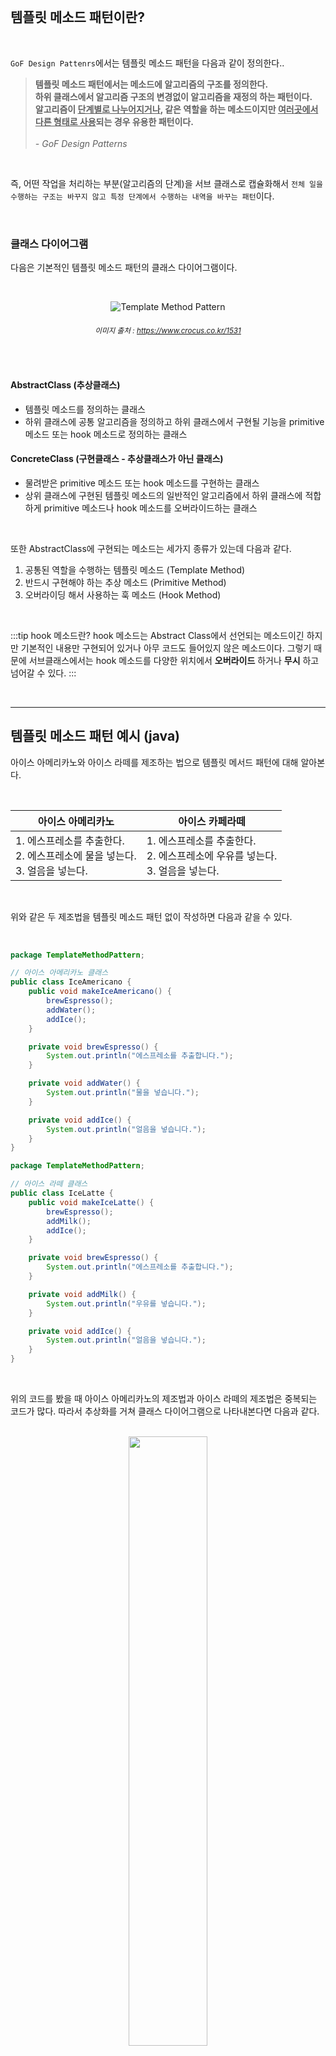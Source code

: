 <br/>

## 템플릿 메소드 패턴이란?

<br/>

`GoF Design Pattenrs`에서는 템플릿 메소드 패턴을 다음과 같이 정의한다..


> **템플릿 메소드 패턴에서는 메소드에 알고리즘의 구조를 정의한다.** <br/>
> **하위 클래스에서 알고리즘 구조의 변경없이 알고리즘을 재정의 하는 패턴이다.** <br/>
> **알고리즘이 <u>단계별로 나누어지거나</u>, 같은 역할을 하는 메소드이지만 <u>여러곳에서 다른 형태로 사용</u>되는 경우 유용한 패턴이다.** <br/><br/>*- GoF Design Patterns*

<br/>

즉, 어떤 작업을 처리하는 부분(알고리즘의 단계)을 서브 클래스로 캡슐화해서 `전체 일을 수행하는 구조는 바꾸지 않고 특정 단계에서 수행하는 내역을 바꾸는 패턴`이다. 

<br/>

### 클래스 다이어그램


다음은 기본적인 템플릿 메소드 패턴의 클래스 다이어그램이다.

<br/>

<div align='center'>

![Template Method Pattern](/img/design-pattern/Template_Method_Pattern/Template_Method_Pattern.png)
###### <small>  이미지 출처 : https://www.crocus.co.kr/1531</small>

<br/>

</div>

#### AbstractClass (추상클래스)
- 템플릿 메소드를 정의하는 클래스
- 하위 클래스에 공통 알고리즘을 정의하고 하위 클래스에서 구현될 기능을 primitive 메소드 또는 hook 메소드로 정의하는 클래스


#### ConcreteClass (구현클래스 - 추상클래스가 아닌 클래스)
- 물려받은 primitive 메소드 또는 hook 메소드를 구현하는 클래스
- 상위 클래스에 구현된 템플릿 메소드의 일반적인 알고리즘에서 하위 클래스에 적합하게 primitive 메소드나 hook 메소드를 오버라이드하는 클래스

<br/>

또한 AbstractClass에 구현되는 메소드는 세가지 종류가 있는데 다음과 같다.

1. 공통된 역할을 수행하는 템플릿 메소드 (Template Method)
2. 반드시 구현해야 하는 추상 메소드 (Primitive Method)
3. 오버라이딩 해서 사용하는 훅 메소드 (Hook Method)

<br/>

:::tip hook 메소드란?
hook 메소드는 Abstract Class에서 선언되는 메소드이긴 하지만 기본적인 내용만 구현되어 있거나 아무 코드도 들어있지 않은 메소드이다. 그렇기 때문에 서브클래스에서는 hook 메소드를 다양한 위치에서 **오버라이드** 하거나 **무시** 하고 넘어갈 수 있다.
:::

<br/>

---

## 템플릿 메소드 패턴 예시 (java)

아이스 아메리카노와 아이스 라떼를 제조하는 법으로 템플릿 메서드 패턴에 대해 알아본다.

<br/>

| 아이스 아메리카노                                            | 아이스 카페라떼                                              |
| ------------------------------------------------------------ | ------------------------------------------------------------ |
| 1. 에스프레소를 추출한다.<br />2. 에스프레소에 물을 넣는다.<br />3. 얼음을 넣는다. | 1. 에스프레소를 추출한다.<br />2. 에스프레소에 우유를 넣는다.<br />3. 얼음을 넣는다. |

<br/>

위와 같은 두 제조법을 템플릿 메소드 패턴 없이 작성하면 다음과 같을 수 있다.

<br/>

```java
package TemplateMethodPattern;

// 아이스 아메리카노 클래스
public class IceAmericano {
    public void makeIceAmericano() {
        brewEspresso();
        addWater();
        addIce();
    }

    private void brewEspresso() {
        System.out.println("에스프레소를 추출합니다.");
    }

    private void addWater() {
        System.out.println("물을 넣습니다.");
    }

    private void addIce() {
        System.out.println("얼음을 넣습니다.");
    }
}
```

```java
package TemplateMethodPattern;

// 아이스 라떼 클래스
public class IceLatte {
    public void makeIceLatte() {
        brewEspresso();
        addMilk();
        addIce();
    }

    private void brewEspresso() {
        System.out.println("에스프레소를 추출합니다.");
    }

    private void addMilk() {
        System.out.println("우유를 넣습니다.");
    }

    private void addIce() {
        System.out.println("얼음을 넣습니다.");
    }
}
```

<br/>

위의 코드를 봤을 때 아이스 아메리카노의 제조법과 아이스 라떼의 제조법은 중복되는 코드가 많다. 따라서 추상화를 거쳐 클래스 다이어그램으로 나타내본다면 다음과 같다.

<br/>

<div align='center'>

<img src="/img/design-pattern/Template_Method_Pattern/CoffeeDiagram.png" width="50%"/>

###### Coffee 클래스에 공통된 메소드를 두고 상속을 통해 자식 클래스에서 addWate()와 addMilk() 메소드를 정의했다.

<br/>

</div>

<br/>

하지만 여기서 다음과 같이 한단계 더 추상화를 할 수 있다.

<div align='center'>

<img src="/img/design-pattern/Template_Method_Pattern/CoffeeDiagram2.png" width="40%"/>

###### addSomething() 이라는 Primitive Method를 만들어서 하위클래스에서 구현하도록 변경

<br/>

</div>

<br/>

여기에 그대로 사용해도 되고 오버라이딩해서 사용해도 되는 훅 메소드 추가해보면 다음과 같다.

<div align='center'>

<img src="/img/design-pattern/Template_Method_Pattern/CoffeeDiagram3.png" width="40%"/>

###### 테이크아웃 손님을 위한 wrapForTakeout 메소드 추가

<br/>

</div>

<br/>

위의 클래스 다이어그램을 토대로 구현한 코드는 다음과 같다.

<br/>

```java
package TemplateMethodPattern;

// 템플릿 메소드를 정의하는 추상클래스 Coffee
public abstract class Coffee {

    // 템플릿 메소드 makeCoffee()
    public void makeCoffee() {
        System.out.println("커피 제작을 시작합니다.");
        brewEspresso();
        addSomething();
        addIce();
        wrapForTakeout();
    }

    // 공통 메소드 brewEspresso(), addIce()는 상위 클래스에서 구현
    public void brewEspresso() {
        System.out.println("에스프레소를 추출합니다.");
    }

    private void addIce() {
        System.out.println("얼음을 넣습니다.");
    }

    // 상속 시 반드시 구현해야하는 추상메소드 addSomthing()
    public abstract void addSomthing();

    // 선택적으로 오버라이딩하거나 무시할 수 있는 훅 메소드 wrapForTakeout()
    public void wrapForTakeout() {
        System.out.println("커피를 컵에 담습니다.");
    }
}
```

```java
package TemplateMethodPattern;

// 아메리카노 클래스
public class IceAmericano extends Coffee {
    // 추상메소드 구현
    public void addSomthing() {
        System.out.println("물을 넣습니다.");
    }
}
```

```java
package TemplateMethodPattern;

// 라떼 클래스
public class IceLatte extends Coffee {
    // 추상메소드 구현
    public void addSomthing() {
        System.out.println("우유를 넣습니다.");
    }
}
```

```java
package TemplateMethodPattern;

// 아메리카노 테이크아웃 클래스
public class Takeout_IceAmericano extends Coffee {
    // 추상메소드 구현
    public void addSomthing() {
        System.out.println("물을 넣습니다.");
    }

    // 훅 메소드 오버라이딩
    public void wrapForTakeout() {
        System.out.println("커피를 포장합니다.");
    }
}
```

```java
package TemplateMethodPattern;

// 라떼 테이크아웃 클래스
public class Takeout_IceLatte extends Coffee {
    // 추상메소드 구현
    public void addSomthing() {
        System.out.println("우유를 넣습니다.");
    }

    // 훅 메소드 오버라이딩
    public void wrapForTakeout() {
        System.out.println("커피를 포장합니다.");
    }
}
```

```java
package TemplateMethodPattern;

// 주문
public class Clerk {
    public static void main(String[] args){
        IceAmericano americano = new IceAmericano();
        IceCafelatte cafelatte = new IceCafelatte();
        Takeout_IceAmericano to_americano = new Takeout_IceAmericano();
        Takeout_IceLatte to_latte = new Takeout_IceLatte();

        // 아메리카노, 라떼 제조
        System.out.println("--- Americano --- ");
        americano.makeCoffee();
        System.out.println("--- Latte ---");
        cafelatte.makeCoffee();

        // 아메리카노, 라떼를 제조 후 테이크 아웃
        System.out.println("--- Takeout Americano --- ");
        to_americano.makeCoffee();
        System.out.println("--- Takeout Latte ---");
        to_cafelatte.makeCoffee();
    }
}
```

```
--- Americano ---
에스프레소를 추출합니다.
물을 넣습니다.
얼음을 넣습니다.
커피를 컵에 담습니다.
--- Latte ---
에스프레소를 추출합니다.
우유를 넣습니다.
얼음을 넣습니다.
커피를 컵에 담습니다.
--- Takeout Americano ---
에스프레소를 추출합니다.
물을 넣습니다.
얼음을 넣습니다.
커피를 포장합니다.
--- Takeout Latte ---
에스프레소를 추출합니다.
우유를 넣습니다.
얼음을 넣습니다.
커피를 포장합니다.
```

<br/>

---

## 템플릿 메소드의 장단점


### 장점

- 중복 코드를 줄일 수 있다.
- 자식 클래스의 역할을 줄여 핵심 로직의 관리가 용이하다.
- 코드를 더 객체지향적으로 구성 할 수 있다.

### 단점

- 추상 메소드가 많아지면서 클래스 관리가 복잡해진다.
- 클래스간의 관계와 코드가 꼬여버릴 염려가 있다.

<br/>

---


## 면접에 나올 수 있는 질문

<br/>

<details>
<summary><strong> Q. 디자인 패턴 중 템플릿 메소드 패턴이란?</strong></summary>
<div markdown="1">
<br/>

> A. 템플릿 메소드 패턴은 알고리즘의 특정 부분을 서브 클래스로 캡슐화해서 전체 일을 수행하는 구조를 바꾸지 않고 특정 단계에서 수행하는 내역을 바꾸는 패턴이다.

</div>
</details>

<br />

<details>
<summary><strong> Q. 템플릿 메소드 패턴은 어느 상황에 유용한 패턴인가?</strong></summary>
<div markdown="1">
<br/>

> A. 알고리즘이 단계별로 나누어지거나 같은 역할을 하는 메소드가 여러 곳에서 다른 형태로 사용되는 경우 유용한 패턴이다.

</div>
</details>

<br />

<details>
<summary><strong> Q. 템플릿 메소드 패턴은 어떤 구성으로 이루어지는가? </strong></summary>
<div markdown="1">
<br/>

> A. Absctrct Class (추상클래스) 와 Concrete Class (구현클래스)로 구성되며 Abstraction Class는 템플릿 메소드, 추상 메소드, 훅 메소드의 세 가지 종류의 메소드로 구성된다.

</div>
</details>

<br />

<details>
<summary><strong> Q. 템플릿 메소드 패턴에서 추상클래스를 상속받는 하위 클래스를 정의할 때, 추상 메소드와 훅 메소드를 필수적으로 구현해야 하는가? </strong></summary>
<div markdown="1">
<br/>

> A. 추상클래스에 정의된 추상메소드는 하위 클래스에서 반드시 구현되어야 하지만, 훅 메소드는 필요에 따라 사용하지 않는 경우도 있으므로 오버라이딩이 필수가 아니다.

</div>
</details>

<br />

---

## 참고

<br />

- [디자인패턴 - 템플릿 메소드 패턴](https://yaboong.github.io/design-pattern/2018/09/27/template-method-pattern/)
- [템플릿 메서드 패턴(Template Method Pattern)](https://www.crocus.co.kr/1531)
- [팩토리 메서드, 템플릿 메서드 패턴](https://western-sky.tistory.com/40)
- [[Design Pattern] 템플릿 메소드 패턴(Template Method Pattern)에 대하여](https://coding-factory.tistory.com/712)

<br />

---

## 기여자

<br />

<td align="center">
	<a href="http://jongminfire.dev">
		<img src="https://avatars.githubusercontent.com/u/51112542?v=4?s=100" width="100px;" alt="" />
		<br />
		<sub>
			<b>Jongminfire</b>
		</sub>
	</a>
	<br />
	<a href="#platform-Jongminfire" title="Packaging/porting to new platform">
		📦
	</a>
</td>